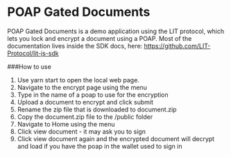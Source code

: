 # POAP Gated Documents

POAP Gated Documents is a demo application using the LIT protocol, which lets you lock and encrypt a document using a POAP.  Most of the documentation lives inside the SDK docs, here: https://github.com/LIT-Protocol/lit-js-sdk

###How to use

1. Use yarn start to open the local web page.
2. Navigate to the encrypt page using the menu
3. Type in the name of a poap to use for the encryption
4. Upload a document to encrypt and click submit
5. Rename the zip file that is downloaded to document.zip
6. Copy the document.zip file to the /public folder
7. Navigate to Home using the menu
8. Click view document - it may ask you to sign
9. Click view document again and the encrypted document will decrypt and load if you have the poap in the wallet used to sign in